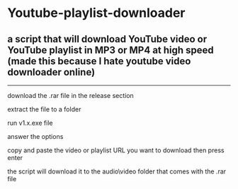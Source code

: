 # Youtube-playlist-downloader
a script that will download YouTube video or YouTube playlist in MP3 or MP4 at high speed (made this because I hate youtube video downloader online)
---
---

download the .rar file in the release section

extract the file to a folder

run v1.x.exe file

answer the options 

copy and paste the video or playlist URL you want to download then press enter

the script will download it to the audio\video folder that comes with the .rar file
